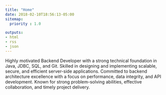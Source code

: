```yaml
---
title: "Home"
date: 2018-02-10T18:56:13-05:00
sitemap:
  priority : 1.0

outputs:
- html
- rss
- json
---
```

Highly motivated Backend Developer with a strong technical foundation in Java, JDBC, SQL, and Git. Skilled in designing and implementing scalable, secure, and efficient server-side applications. Committed to backend architecture excellence with a focus on performance, data integrity, and API development. Known for strong problem-solving abilities, effective collaboration, and timely project delivery.
